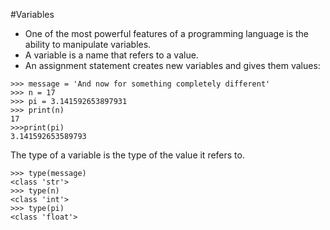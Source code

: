 #Variables
- One of the most powerful features of a programming language is the ability to manipulate variables. 
- A variable is a name that refers to a value.
- An assignment statement creates new variables and gives them values:

```
>>> message = 'And now for something completely different'
>>> n = 17
>>> pi = 3.141592653897931
>>> print(n)
17
>>>print(pi)
3.141592653589793
```

The type of a variable is the type of the value it refers to.

```
>>> type(message)
<class 'str'>
>>> type(n)
<class 'int'>
>>> type(pi)
<class 'float'>
```